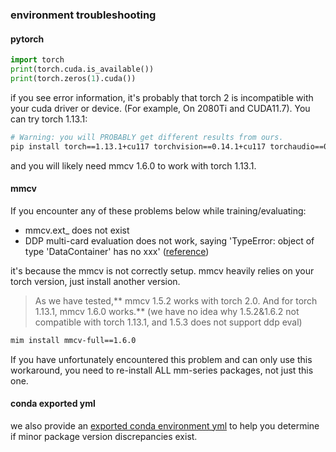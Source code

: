 ### environment troubleshooting

#### pytorch

```python
import torch
print(torch.cuda.is_available())
print(torch.zeros(1).cuda())
```

if you see error information, it's probably that torch 2 is incompatible with your cuda driver or device. (For example, On 2080Ti and CUDA11.7). You can try torch 1.13.1:

```bash
# Warning: you will PROBABLY get different results from ours.
pip install torch==1.13.1+cu117 torchvision==0.14.1+cu117 torchaudio==0.13.1 --extra-index-url https://download.pytorch.org/whl/cu117
```

and you will likely need mmcv 1.6.0 to work with torch 1.13.1.

#### mmcv

If you encounter any of these problems below while training/evaluating:

- mmcv.ext_ does not exist
- DDP multi-card evaluation does not work, saying 'TypeError: object of type 'DataContainer' has no xxx' ([reference](https://github.com/open-mmlab/mmdetection/issues/1501))

it's because the mmcv is not correctly setup. mmcv heavily relies on your torch version, just install another version.

> As we have tested,** mmcv 1.5.2 works with torch 2.0. And for torch 1.13.1, mmcv 1.6.0 works.** (we have no idea why 1.5.2&1.6.2 not compatible with torch 1.13.1, and 1.5.3 does not support ddp eval)

```bash
mim install mmcv-full==1.6.0
```

If you have unfortunately encountered this problem and can only use this workaround, you need to re-install ALL mm-series packages, not just this one.

#### conda exported yml

we also provide an [exported conda environment yml](envir.yml) to help you determine if minor package version discrepancies exist.
